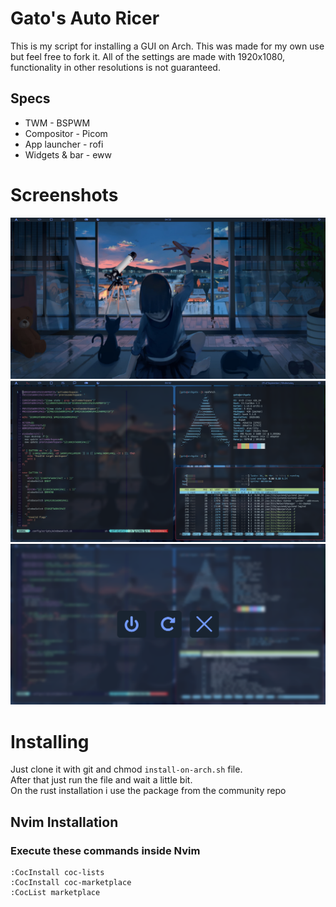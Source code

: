 # Gato's Auto Ricer
This is my script for installing a GUI on Arch. This was made for my own use but feel free to fork it.
All of the settings are made with 1920x1080, functionality in other resolutions is not guaranteed.

## Specs

- TWM - BSPWM
- Compositor - Picom
- App launcher - rofi
- Widgets & bar - eww

# Screenshots
<img src='/screenshots/desktop.png'>
<img src='/screenshots/unixporntypestuff.png'>
<img src='/screenshots/powermenu.png'>

# Installing

Just clone it with git and chmod `install-on-arch.sh` file.  
After that just run the file and wait a little bit.  
On the rust installation i use the package from the community repo

## Nvim Installation
### Execute these commands inside Nvim
    :CocInstall coc-lists  
    :CocInstall coc-marketplace  
    :CocList marketplace 
